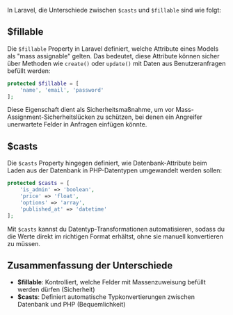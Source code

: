 In Laravel, die Unterschiede zwischen `$casts` und `$fillable` sind wie folgt:

## $fillable

Die `$fillable` Property in Laravel definiert, welche Attribute eines Models als "mass assignable" gelten. Das bedeutet, diese Attribute können sicher über Methoden wie `create()` oder `update()` mit Daten aus Benutzeranfragen befüllt werden:

```php
protected $fillable = [
    'name', 'email', 'password'
];
```

Diese Eigenschaft dient als Sicherheitsmaßnahme, um vor Mass-Assignment-Sicherheitslücken zu schützen, bei denen ein Angreifer unerwartete Felder in Anfragen einfügen könnte.

## $casts

Die `$casts` Property hingegen definiert, wie Datenbank-Attribute beim Laden aus der Datenbank in PHP-Datentypen umgewandelt werden sollen:

```php
protected $casts = [
    'is_admin' => 'boolean',
    'price' => 'float',
    'options' => 'array',
    'published_at' => 'datetime'
];
```

Mit `$casts` kannst du Datentyp-Transformationen automatisieren, sodass du die Werte direkt im richtigen Format erhältst, ohne sie manuell konvertieren zu müssen.

## Zusammenfassung der Unterschiede

- **$fillable**: Kontrolliert, welche Felder mit Massenzuweisung befüllt werden dürfen (Sicherheit)
- **$casts**: Definiert automatische Typkonvertierungen zwischen Datenbank und PHP (Bequemlichkeit)